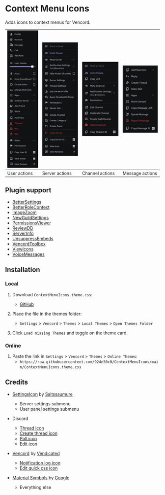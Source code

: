 # Context Menu Icons

Adds icons to context menus for Vencord.

| ![alt text](preview/user_actions.png) | ![alt text](preview/server_actions.png) | ![alt text](preview/channel_actions.png) | ![alt text](preview/message_actions.png) |
| ------------------------------------- | --------------------------------------- | ---------------------------------------- | ---------------------------------------- |
| User actions                          | Server actions                          | Channel actions                          | Message actions                          |

## Plugin support

- [BetterSettings](https://github.com/Vendicated/Vencord/tree/main/src/plugins/betterSettings)
- [BetterRoleContext](https://github.com/Vendicated/Vencord/tree/main/src/plugins/betterRoleContext)
- [ImageZoom](https://github.com/Vendicated/Vencord/tree/main/src/plugins/imageZoom)
- [NewGuildSettings](https://github.com/Vendicated/Vencord/tree/main/src/plugins/newGuildSettings)
- [PermissionsViewer](https://github.com/Vendicated/Vencord/tree/main/src/plugins/permissionsViewer)
- [ReviewDB](https://github.com/Vendicated/Vencord/tree/main/src/plugins/reviewDB)
- [ServerInfo](https://github.com/Vendicated/Vencord/tree/main/src/plugins/serverInfo)
- [UnsuppressEmbeds](https://github.com/Vendicated/Vencord/tree/main/src/plugins/unsuppressEmbeds)
- [VencordToolbox](https://github.com/Vendicated/Vencord/tree/main/src/plugins/vencordToolbox)
- [ViewIcons](https://github.com/Vendicated/Vencord/tree/main/src/plugins/viewIcons)
- [VoiceMessages](https://github.com/Vendicated/Vencord/tree/main/src/plugins/voiceMessages)


## Installation

### Local

1. Download `ContextMenuIcons.theme.css`:

   - [GitHub](https://github.com/924e50c0/ContextMenuIcons/releases/download/v1.0.0/ContextMenuIcons.theme.css)

2. Place the file in the themes folder:

   - `Settings` > `Vencord` > `Themes` > `Local Themes` > `Open Themes Folder`

3. Click `Load missing Themes` and toggle on the theme card.

### Online

1. Paste the link in `Settings` > `Vencord` > `Themes` > `Online Themes`:
   - `https://raw.githubusercontent.com/924e50c0/ContextMenuIcons/main/ContextMenuIcons.theme.css`

## Credits

- [SettingsIcon](https://github.com/MiniDiscordThemes/SettingsIcons) by [Saltssaumure](https://github.com/Saltssaumure)
  - Server settings submenu
  - User panel settings submenu

- Discord
  - [Thread icon](https://github.com/924e50c0/ContextMenuIcons/blob/main/svg/thread.svg)
  - [Create thread icon](https://github.com/924e50c0/ContextMenuIcons/blob/main/svg/create_thread.svg)
  - [Poll icon](https://github.com/924e50c0/ContextMenuIcons/blob/main/svg/poll.svg)
  - [Edit icon](https://github.com/924e50c0/ContextMenuIcons/blob/main/svg/edit_alt.svg)

- [Vencord](https://github.com/Vendicated/Vencord) by [Vendicated]()
  - [Notification log icon](https://github.com/924e50c0/ContextMenuIcons/blob/main/svg/vencord_notifications_log.svg)
  - [Edit quick css icon](https://github.com/924e50c0/ContextMenuIcons/blob/main/svg/vencord_edit_quickcss.svg)

- [Material Symbols](https://github.com/google/material-design-icons) by [Google](https://github.com/google)
  - Everything else
